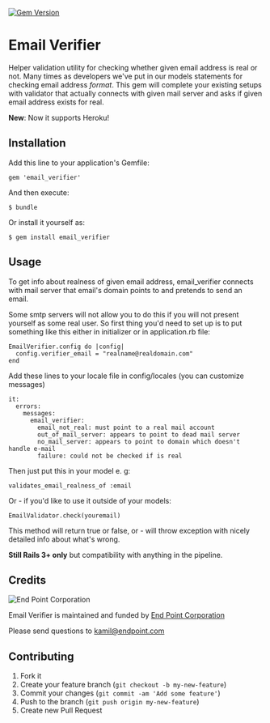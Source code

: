 [![Gem Version](https://badge.fury.io/rb/email_verifier.png)](http://badge.fury.io/rb/email_verifier)
# Email Verifier

Helper validation utility for checking whether given email address is real or not.
Many times as developers we've put in our models statements for checking email address
*format*. This gem will complete your existing setups with validator that actually
connects with given mail server and asks if given email address exists for real.

**New**: Now it supports Heroku!

## Installation

Add this line to your application's Gemfile:

    gem 'email_verifier'

And then execute:

    $ bundle

Or install it yourself as:

    $ gem install email_verifier

## Usage

To get info about realness of given email address, email_verifier connects
with mail server that email's domain points to and pretends to send an email.

Some smtp servers will not allow you to do this if you will not present 
yourself as some real user. So first thing you'd need to set up is to 
put something like this either in initializer or in application.rb file:

    EmailVerifier.config do |config|
      config.verifier_email = "realname@realdomain.com"
    end
    
Add these lines to your locale file in config/locales (you can customize messages)

    it:
      errors:
        messages:
          email_verifier: 
            email_not_real: must point to a real mail account
            out_of_mail_server: appears to point to dead mail server
            no_mail_server: appears to point to domain which doesn't handle e-mail
            failure: could not be checked if is real

Then just put this in your model e. g:
    
    validates_email_realness_of :email

Or - if you'd like to use it outside of your models:

    EmailValidator.check(youremail)

This method will return true or false, or - will throw exception 
with nicely detailed info about what's wrong.

**Still Rails 3+ only** but compatibility with anything in the pipeline.

## Credits
![End Point Corporation](http://www.endpoint.com/images/end_point.png)

Email Verifier is maintained and funded by [End Point Corporation](http://www.endpoint.com/)

Please send questions to [kamil@endpoint.com](mailto:kamil@endpoint.com)

## Contributing

1. Fork it
2. Create your feature branch (`git checkout -b my-new-feature`)
3. Commit your changes (`git commit -am 'Add some feature'`)
4. Push to the branch (`git push origin my-new-feature`)
5. Create new Pull Request
